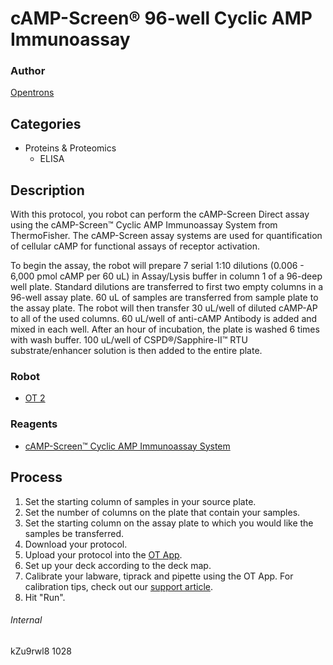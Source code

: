 # cAMP-Screen® 96-well Cyclic AMP Immunoassay

### Author
[Opentrons](http://www.opentrons.com/)

## Categories
* Proteins & Proteomics
    * ELISA

## Description
With this protocol, you robot can perform the cAMP-Screen Direct assay using the cAMP-Screen™ Cyclic AMP Immunoassay System from ThermoFisher. The cAMP-Screen assay systems are used for quantification of cellular cAMP for functional assays of receptor activation.

To begin the assay, the robot will prepare 7 serial 1:10 dilutions (0.006 - 6,000 pmol cAMP per 60 uL) in Assay/Lysis buffer in column 1 of a 96-deep well plate. Standard dilutions are transferred to first two empty columns in a 96-well assay plate. 60 uL of samples are transferred from sample plate to the assay plate. The robot will then transfer 30 uL/well of diluted cAMP-AP to all of the used columns. 60 uL/well of anti-cAMP Antibody is added and mixed in each well. After an hour of incubation, the plate is washed 6 times with wash buffer. 100 uL/well of CSPD®/Sapphire-II™ RTU substrate/enhancer solution is then added to the entire plate.

### Robot
* [OT 2](https://opentrons.com/ot-2)

### Reagents
* [cAMP-Screen™ Cyclic AMP Immunoassay System](https://www.thermofisher.com/order/catalog/product/4412182?SID=srch-srp-4412182)

## Process
1. Set the starting column of samples in your source plate.
2. Set the number of columns on the plate that contain your samples.
3. Set the starting column on the assay plate to which you would like the samples be transferred.
4. Download your protocol.
5. Upload your protocol into the [OT App](https://opentrons.com/ot-app).
6. Set up your deck according to the deck map.
7. Calibrate your labware, tiprack and pipette using the OT App. For calibration tips, check out our [support article](https://support.opentrons.com/ot-2/getting-started-software-setup/deck-calibration).
8. Hit "Run".


###### Internal
kZu9rwl8
1028
